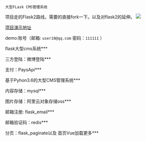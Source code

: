 `大型FLask CMS管理系统`

项目走的Flask2路线，需要的直接fork一下。以及对flask2的延伸。
[![](http://www.donghao.club/static/front/images/x.png)](http://www.donghao.club/)



[项目演示地址](http://www.donghao.club/ "点击进入")

demo:账号（邮箱:  `user10@qq.com`   密码：`111111`   ）

flask大型cms系统***

三方登陆：微博登陆***

支付：PaysApi***

基于Pyhon3.6的大型CMS管理系统***

内容存储：mysql***

图片存储：阿里云对象存储oss***

邮箱注册: flask_email***

邮箱验证码：redis***

分页：flask_paginate以及 首页Vue加载更多***

